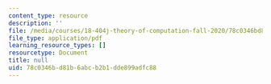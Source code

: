 ```yaml
---
content_type: resource
description: ''
file: /media/courses/18-404j-theory-of-computation-fall-2020/78c0346bd81b6abcb2b1dde899adfc88_MIT18_404f20_lec7.pdf
file_type: application/pdf
learning_resource_types: []
resourcetype: Document
title: null
uid: 78c0346b-d81b-6abc-b2b1-dde899adfc88
---
```


